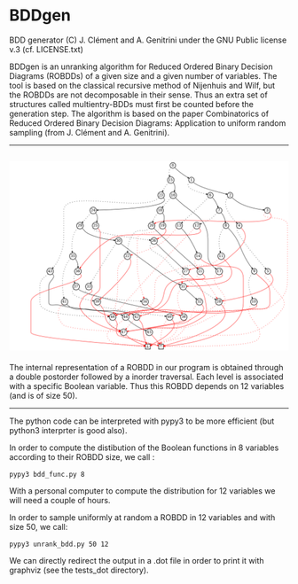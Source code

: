 # BDDgen

BDD generator
(C) J. Clément and A. Genitrini under the GNU Public license v.3 (cf. LICENSE.txt)

BDDgen is an unranking algorithm for Reduced Ordered Binary Decision Diagrams (ROBDDs) of a given size and a given number of variables. The tool is based on the classical recursive method of Nijenhuis and Wilf, but the ROBDDs are not decomposable in their sense. Thus an extra set of structures called multientry-BDDs must first be counted before the generation step.
The algorithm is based on the paper Combinatorics of Reduced Ordered Binary Decision Diagrams: Application to uniform random sampling (from J. Clément and A. Genitrini).

----

![](tests_dot/example50_12.png)
----

The internal representation of a ROBDD in our program is obtained through a double postorder followed by a inorder traversal. Each level is associated with a specific Boolean variable. Thus this ROBDD depends on 12 variables (and is of size 50).

----

The python code can be interpreted with pypy3 to be more efficient (but python3 interprter is good also).

In order to compute the distibution of the Boolean functions in 8 variables according to their ROBDD size, we call :

```
pypy3 bdd_func.py 8
```

With a personal computer to compute the distribution for 12 variables we will need a couple of hours.

In order to sample uniformly at random a ROBDD in 12 variables and with size 50, we call:

```
pypy3 unrank_bdd.py 50 12
```

We can directly redirect the output in a .dot file in order to print it with graphviz (see the tests_dot directory).
